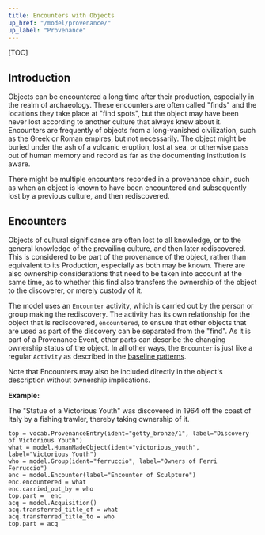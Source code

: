 ```yaml
---
title: Encounters with Objects
up_href: "/model/provenance/"
up_label: "Provenance"
---
```


[TOC]

## Introduction

Objects can be encountered a long time after their production, especially in the realm of archaeology. These encounters are often called "finds" and the locations they take place at "find spots", but the object may have been never lost according to another culture that always knew about it. Encounters are frequently of objects from a long-vanished civilization, such as the Greek or Roman empires, but not necessarily. The object might be buried under the ash of a volcanic eruption, lost at sea, or otherwise pass out of human memory and record as far as the documenting institution is aware.

There might be multiple encounters recorded in a provenance chain, such as when an object is known to have been encountered and subsequently lost by a previous culture, and then rediscovered. 


## Encounters

Objects of cultural significance are often lost to all knowledge, or to the general knowledge of the prevailing culture, and then later rediscovered. This is considered to be part of the provenance of the object, rather than equivalent to its Production, especially as both may be known. There are also ownership considerations that need to be taken into account at the same time, as to whether this find also transfers the ownership of the object to the discoverer, or merely custody of it.

The model uses an `Encounter` activity, which is carried out by the person or group making the rediscovery. The activity has its own relationship for the object that is rediscovered, `encountered`, to ensure that other objects that are used as part of the discovery can be separated from the "find".
As it is part of a Provenance Event, other parts can describe the changing ownership status of the object.  In all other ways, the `Encounter` is just like a regular `Activity` as described in the [baseline patterns](/model/base/#events-and-activities).

Note that Encounters may also be included directly in the object's description without ownership implications.

__Example:__

The "Statue of a Victorious Youth" was discovered in 1964 off the coast of Italy by a fishing trawler, thereby taking ownership of it.

```crom
top = vocab.ProvenanceEntry(ident="getty_bronze/1", label="Discovery of Victorious Youth")
what = model.HumanMadeObject(ident="victorious_youth", label="Victorious Youth")
who = model.Group(ident="ferruccio", label="Owners of Ferri Ferruccio")
enc = model.Encounter(label="Encounter of Sculpture")
enc.encountered = what
enc.carried_out_by = who
top.part =  enc
acq = model.Acquisition()
acq.transferred_title_of = what
acq.transferred_title_to = who
top.part = acq
```
